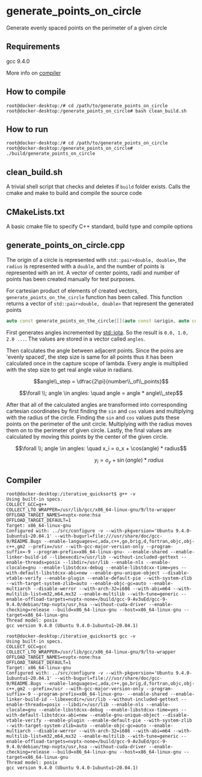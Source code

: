 # generate_points_on_circle

Generate evenly spaced points on the perimeter of a given circle

## Requirements
gcc 9.4.0 

More info on [compiler](#compiler)

## How to compile
```console
root@docker-desktop:/# cd /path/to/generate_points_on_circle
root@docker-desktop:/generate_points_on_circle# bash clean_build.sh
```

## How to run
```console
root@docker-desktop:/# cd /path/to/generate_points_on_circle
root@docker-desktop:/generate_points_on_circle# ./build/generate_points_on_circle
```

## clean_build.sh
A trivial shell script that checks and deletes if `build` folder exists.
Calls the cmake and make to build and compile the source code

## CMakeLists.txt
A basic cmake file to specify C++ standard, build type and compile options

## generate_points_on_circle.cpp
The origin of a circle is represented with `std::pair<double, double>`, the `radius` is represented with a `double`, and the number of points is represented with an int. A vector of center points, radii and number of points has been created manually for test purposes.

For cartesian product of elements of created vectors, `generate_points_on_the_circle` function has been called. This function returns a vector of `std::pair<double, double>` that represent the generated points

```cpp
auto const generate_points_on_the_circle{[](auto const &origin, auto const radius, auto const number_of_points) noexcept
```
First generates angles incremented by [std::iota](https://en.cppreference.com/w/cpp/algorithm/iota). So the result is `0.0, 1.0, 2.0 ...`. The values are stored in a vector called `angles`.

Then calculates the angle between adjacent points. Since the poins are 'evenly spaced', the step size is same for all points thus it has been calculated once in the capture scope of lambda. Every angle is multiplied with the step size to get real angle value in radians. 

$$angle\\_step = \dfrac{2\pi}{number\\_of\\_points}$$

$$\forall \\; angle \in angles: \quad angle = angle * angle\\_step$$

After that all of the calculated angles are transformed into corresponding cartesian coordinates by first finding the `sin` and `cos` values and multiplying with the radius of the circle. Finding the `sin` and `cos` values puts these points on the perimeter of the unit circle. Multiplying with the radius moves them on to the perimeter of given circle. Lastly, the final values are calculated by moving this points by the center of the given circle.

$$\forall \\; angle \in angles: \quad x_i = o_x + \cos(angle) * radius$$

$$\quad \quad \quad \quad \quad \quad \quad \quad \quad y_i = o_y + \sin(angle) * radius$$

## Compiler
```console
root@docker-desktop:/iterative_quicksort$ g++ -v
Using built-in specs.
COLLECT_GCC=g++
COLLECT_LTO_WRAPPER=/usr/lib/gcc/x86_64-linux-gnu/9/lto-wrapper
OFFLOAD_TARGET_NAMES=nvptx-none:hsa
OFFLOAD_TARGET_DEFAULT=1
Target: x86_64-linux-gnu
Configured with: ../src/configure -v --with-pkgversion='Ubuntu 9.4.0-1ubuntu1~20.04.1' --with-bugurl=file:///usr/share/doc/gcc-9/README.Bugs --enable-languages=c,ada,c++,go,brig,d,fortran,objc,obj-c++,gm2 --prefix=/usr --with-gcc-major-version-only --program-suffix=-9 --program-prefix=x86_64-linux-gnu- --enable-shared --enable-linker-build-id --libexecdir=/usr/lib --without-included-gettext --enable-threads=posix --libdir=/usr/lib --enable-nls --enable-clocale=gnu --enable-libstdcxx-debug --enable-libstdcxx-time=yes --with-default-libstdcxx-abi=new --enable-gnu-unique-object --disable-vtable-verify --enable-plugin --enable-default-pie --with-system-zlib --with-target-system-zlib=auto --enable-objc-gc=auto --enable-multiarch --disable-werror --with-arch-32=i686 --with-abi=m64 --with-multilib-list=m32,m64,mx32 --enable-multilib --with-tune=generic --enable-offload-targets=nvptx-none=/build/gcc-9-Av3uEd/gcc-9-9.4.0/debian/tmp-nvptx/usr,hsa --without-cuda-driver --enable-checking=release --build=x86_64-linux-gnu --host=x86_64-linux-gnu --target=x86_64-linux-gnu
Thread model: posix
gcc version 9.4.0 (Ubuntu 9.4.0-1ubuntu1~20.04.1)
```

```console
root@docker-desktop:/iterative_quicksort$ gcc -v
Using built-in specs.
COLLECT_GCC=gcc
COLLECT_LTO_WRAPPER=/usr/lib/gcc/x86_64-linux-gnu/9/lto-wrapper
OFFLOAD_TARGET_NAMES=nvptx-none:hsa
OFFLOAD_TARGET_DEFAULT=1
Target: x86_64-linux-gnu
Configured with: ../src/configure -v --with-pkgversion='Ubuntu 9.4.0-1ubuntu1~20.04.1' --with-bugurl=file:///usr/share/doc/gcc-9/README.Bugs --enable-languages=c,ada,c++,go,brig,d,fortran,objc,obj-c++,gm2 --prefix=/usr --with-gcc-major-version-only --program-suffix=-9 --program-prefix=x86_64-linux-gnu- --enable-shared --enable-linker-build-id --libexecdir=/usr/lib --without-included-gettext --enable-threads=posix --libdir=/usr/lib --enable-nls --enable-clocale=gnu --enable-libstdcxx-debug --enable-libstdcxx-time=yes --with-default-libstdcxx-abi=new --enable-gnu-unique-object --disable-vtable-verify --enable-plugin --enable-default-pie --with-system-zlib --with-target-system-zlib=auto --enable-objc-gc=auto --enable-multiarch --disable-werror --with-arch-32=i686 --with-abi=m64 --with-multilib-list=m32,m64,mx32 --enable-multilib --with-tune=generic --enable-offload-targets=nvptx-none=/build/gcc-9-Av3uEd/gcc-9-9.4.0/debian/tmp-nvptx/usr,hsa --without-cuda-driver --enable-checking=release --build=x86_64-linux-gnu --host=x86_64-linux-gnu --target=x86_64-linux-gnu
Thread model: posix
gcc version 9.4.0 (Ubuntu 9.4.0-1ubuntu1~20.04.1)
```
